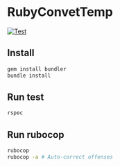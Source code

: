 # RubyConvetTemp
[![Test](https://github.com/TheLonestar1/RubyConvetTemp/actions/workflows/main.yml/badge.svg)](https://github.com/TheLonestar1/RubyConvetTemp/actions/workflows/main.yml)
## Install

```bash
gem install bundler
bundle install
```

## Run test

```bash
rspec
```

## Run rubocop

```bash
rubocop
rubocop -a # Auto-correct offenses
```
